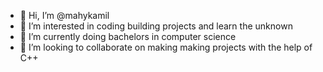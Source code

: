 - 👋 Hi, I’m @mahykamil
- 👀 I’m interested in coding building projects and learn the unknown
- 🌱 I’m currently doing bachelors in computer science 
- 💞️ I’m looking to collaborate on making making projects with the help of C++

<!---
mahykamil/mahykamil is a ✨ special ✨ repository because its `README.md` (this file) appears on your GitHub profile.
You can click the Preview link to take a look at your changes.
--->
